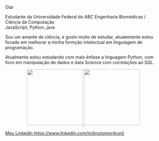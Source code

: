 Olar



Estudante da Universidade Federal do ABC 
Engenharia Biomédicas / Ciência da Computação  
JavaScript, Python, java 

Sou um amante de ciência, e gosto muito de estudar, atualemente estou focado em melhorar a minha formção intelectual em linguiagem de programação.

Atualmente estou estudando com mais ênfase a linguagem Python, com foco em manipulação de dados e data Science com correlações ao SQL.

<div align="center">
  <a href="https://https://github.com/brunomorikuni/brunomorikuni">
  <img height="180em" src="https://github-readme-stats.vercel.app/api?username=brunoMorikuni&show_icons=true&theme=dracula&include_all_commits=true&count_private=true"/>
  <img height="180em" src="https://github-readme-stats.vercel.app/api/top-langs/?username=brunoMorikuni&layout=compact&langs_count=7&theme=dracula"/>
</div>


Meu Linkedin https://www.linkedin.com/in/brunomorikuni/


